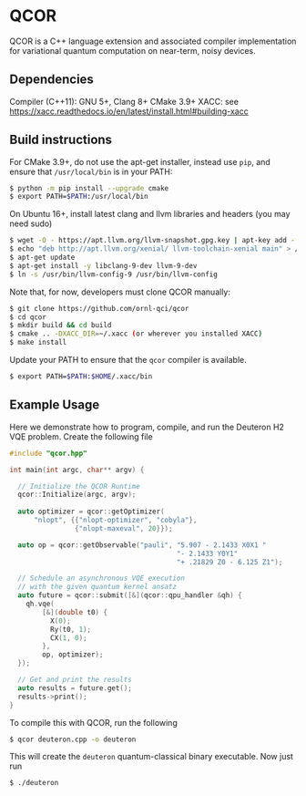 # QCOR

QCOR is a C++ language extension and associated compiler implementation
for variational quantum computation on near-term, noisy devices.


## Dependencies
Compiler (C++11): GNU 5+, Clang 8+
CMake 3.9+
XACC: see https://xacc.readthedocs.io/en/latest/install.html#building-xacc

## Build instructions
For CMake 3.9+, do not use the apt-get installer, instead use `pip`, and
ensure that `/usr/local/bin` is in your PATH:
```bash
$ python -m pip install --upgrade cmake
$ export PATH=$PATH:/usr/local/bin
```

On Ubuntu 16+, install latest clang and llvm libraries and headers (you may need sudo)
```bash
$ wget -O - https://apt.llvm.org/llvm-snapshot.gpg.key | apt-key add -
$ echo "deb http://apt.llvm.org/xenial/ llvm-toolchain-xenial main" > /etc/apt/sources.list.d/llvm.list
$ apt-get update
$ apt-get install -y libclang-9-dev llvm-9-dev
$ ln -s /usr/bin/llvm-config-9 /usr/bin/llvm-config
```

Note that, for now, developers must clone QCOR manually:
``` bash
$ git clone https://github.com/ornl-qci/qcor
$ cd qcor
$ mkdir build && cd build
$ cmake .. -DXACC_DIR=~/.xacc (or wherever you installed XACC)
$ make install
```
Update your PATH to ensure that the ```qcor``` compiler is available.
```bash
$ export PATH=$PATH:$HOME/.xacc/bin
```

## Example Usage

Here we demonstrate how to program, compile, and run the Deuteron H2 VQE problem. Create
the following file

```cpp
#include "qcor.hpp"

int main(int argc, char** argv) {

  // Initialize the QCOR Runtime
  qcor::Initialize(argc, argv);
  
  auto optimizer = qcor::getOptimizer(
      "nlopt", {{"nlopt-optimizer", "cobyla"},
                {"nlopt-maxeval", 20}});

  auto op = qcor::getObservable("pauli", "5.907 - 2.1433 X0X1 "
                                         "- 2.1433 Y0Y1"
                                         "+ .21829 Z0 - 6.125 Z1");

  // Schedule an asynchronous VQE execution
  // with the given quantum kernel ansatz
  auto future = qcor::submit([&](qcor::qpu_handler &qh) {
    qh.vqe(
        [&](double t0) {
          X(0);
          Ry(t0, 1);
          CX(1, 0);
        },
        op, optimizer);
  });

  // Get and print the results
  auto results = future.get();
  results->print();
}
```
To compile this with QCOR, run the following

```bash
$ qcor deuteron.cpp -o deuteron
```
This will create the ```deuteron``` quantum-classical binary executable.
Now just run
```bash
$ ./deuteron
```
